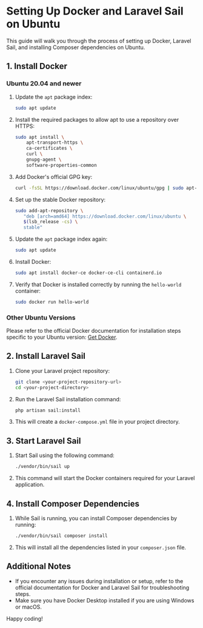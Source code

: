 # Setting Up Docker and Laravel Sail on Ubuntu

This guide will walk you through the process of setting up Docker, Laravel Sail, and installing Composer dependencies on Ubuntu.

## 1. Install Docker

### Ubuntu 20.04 and newer

1. Update the `apt` package index:

    ```bash
    sudo apt update
    ```

2. Install the required packages to allow apt to use a repository over HTTPS:

    ```bash
    sudo apt install \
        apt-transport-https \
        ca-certificates \
        curl \
        gnupg-agent \
        software-properties-common
    ```

3. Add Docker's official GPG key:

    ```bash
    curl -fsSL https://download.docker.com/linux/ubuntu/gpg | sudo apt-key add -
    ```

4. Set up the stable Docker repository:

    ```bash
    sudo add-apt-repository \
       "deb [arch=amd64] https://download.docker.com/linux/ubuntu \
       $(lsb_release -cs) \
       stable"
    ```

5. Update the `apt` package index again:

    ```bash
    sudo apt update
    ```

6. Install Docker:

    ```bash
    sudo apt install docker-ce docker-ce-cli containerd.io
    ```

7. Verify that Docker is installed correctly by running the `hello-world` container:

    ```bash
    sudo docker run hello-world
    ```

### Other Ubuntu Versions

Please refer to the official Docker documentation for installation steps specific to your Ubuntu version: [Get Docker](https://docs.docker.com/get-docker/).

## 2. Install Laravel Sail

1. Clone your Laravel project repository:

    ```bash
    git clone <your-project-repository-url>
    cd <your-project-directory>
    ```

2. Run the Laravel Sail installation command:

    ```bash
    php artisan sail:install
    ```

3. This will create a `docker-compose.yml` file in your project directory.

## 3. Start Laravel Sail

1. Start Sail using the following command:

    ```bash
    ./vendor/bin/sail up
    ```

2. This command will start the Docker containers required for your Laravel application.

## 4. Install Composer Dependencies

1. While Sail is running, you can install Composer dependencies by running:

    ```bash
    ./vendor/bin/sail composer install
    ```

2. This will install all the dependencies listed in your `composer.json` file.

## Additional Notes

- If you encounter any issues during installation or setup, refer to the official documentation for Docker and Laravel Sail for troubleshooting steps.
- Make sure you have Docker Desktop installed if you are using Windows or macOS.

Happy coding!
